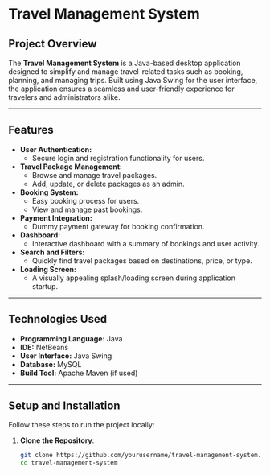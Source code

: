 # **Travel Management System**

## **Project Overview**
The **Travel Management System** is a Java-based desktop application designed to simplify and manage travel-related tasks such as booking, planning, and managing trips. Built using Java Swing for the user interface, the application ensures a seamless and user-friendly experience for travelers and administrators alike.

---

## **Features**
- **User Authentication:**
  - Secure login and registration functionality for users.
- **Travel Package Management:**
  - Browse and manage travel packages.
  - Add, update, or delete packages as an admin.
- **Booking System:**
  - Easy booking process for users.
  - View and manage past bookings.
- **Payment Integration:**
  - Dummy payment gateway for booking confirmation.
- **Dashboard:**
  - Interactive dashboard with a summary of bookings and user activity.
- **Search and Filters:**
  - Quickly find travel packages based on destinations, price, or type.
- **Loading Screen:**
  - A visually appealing splash/loading screen during application startup.

---

## **Technologies Used**
- **Programming Language:** Java  
- **IDE:** NetBeans  
- **User Interface:** Java Swing  
- **Database:** MySQL  
- **Build Tool:** Apache Maven (if used)

---

## **Setup and Installation**
Follow these steps to run the project locally:

1. **Clone the Repository**:
   ```bash
   git clone https://github.com/yourusername/travel-management-system.git
   cd travel-management-system
